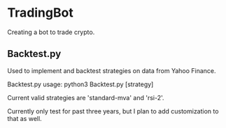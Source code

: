 # TradingBot
Creating a bot to trade crypto.

## Backtest.py
Used to implement and backtest strategies on data from Yahoo Finance.

Backtest.py usage: python3 Backtest.py [strategy] 

Current valid strategies are 'standard-mva' and 'rsi-2'.

Currently only test for past three years, but I plan to add customization to that as well.
